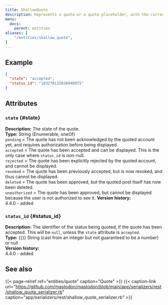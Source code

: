 ```yaml
---
title: ShallowQuote
description: Represents a quote or a quote placeholder, with the current authorization status.
menu:
  docs:
    parent: entities
aliases: [
	"/entities/shallow_quote",
]
---
```


## Example

```json
{
  "state": "accepted",
  "status_id": "103270115826048975"
}
```

## Attributes

### `state` {#state}

**Description:** The state of the quote.\
**Type:** String (Enumerable, oneOf)\
`pending` = The quote has not been acknowledged by the quoted account yet, and requires authorization before being displayed.\
`accepted` = The quote has been accepted and can be displayed. This is the only case where `status_id` is non-null.\
`rejected` = The quote has been explicitly rejected by the quoted account, and cannot be displayed.\
`revoked` = The quote has been previously accepted, but is now revoked, and thus cannot be displayed.\
`deleted` = The quote has been approved, but the quoted post itself has now been deleted.\
`unauthorized` = The quote has been approved, but cannot be displayed because the user is not authorized to see it.
**Version history:**\
4.4.0 - added

### `status_id` {#status_id}

**Description:** The identifier of the status being quoted, if the quote has been accepted. This will be `null`, unless the `state` attribute is `accepted`.\
**Type:** {{<nullable>}} String (cast from an integer but not guaranteed to be a number) or null\
**Version history:**\
4.4.0 - added

## See also

{{< page-relref ref="entities/quote" caption="Quote" >}}
{{< caption-link url="https://github.com/mastodon/mastodon/blob/main/app/serializers/rest/shallow_quote_serializer.rb" caption="app/serializers/rest/shallow_quote_serializer.rb" >}}
